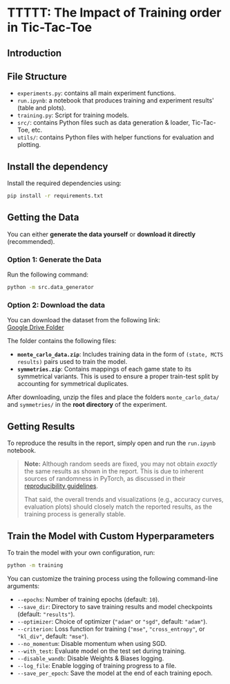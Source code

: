 # TTTTT: The Impact of Training order in Tic-Tac-Toe
## Introduction
## File Structure
- `experiments.py`: contains all main experiment functions.
- `run.ipynb`: a notebook that produces training and experiment results' (table and plots).
- `training.py`: Script for training models. 
- `src/`: contains Python files such as data generation & loader, Tic-Tac-Toe, etc.
- `utils/`: contains Python files with helper functions for evaluation and plotting.

## Install the dependency

Install the required dependencies using:

```bash
pip install -r requirements.txt
```

## Getting the Data

You can either **generate the data yourself** or **download it directly** (recommended).

### Option 1: Generate the Data

Run the following command:

```bash
python -m src.data_generator
```

### Option 2: Download the data
You can download the dataset from the following link:  
[Google Drive Folder](https://drive.google.com/drive/folders/1Nh7CXp5Gk3135Za5Cj1uRTLYP6VGn4Y3?usp=sharing)

The folder contains the following files:

- **`monte_carlo_data.zip`**: Includes training data in the form of `(state, MCTS results)` pairs used to train the model.
- **`symmetries.zip`**: Contains mappings of each game state to its symmetrical variants. This is used to ensure a proper train-test split by accounting for symmetrical duplicates.

After downloading, unzip the files and place the folders `monte_carlo_data/` and `symmetries/` in the **root directory** of the experiment.

## Getting Results

To reproduce the results in the report, simply open and run the `run.ipynb` notebook. 

> **Note:** Although random seeds are fixed, you may not obtain *exactly* the same results as shown in the report. This is due to inherent sources of randomness in PyTorch, as discussed in their [reproducibility guidelines](https://pytorch.org/docs/stable/notes/randomness.html).  
>
> That said, the overall trends and visualizations (e.g., accuracy curves, evaluation plots) should closely match the reported results, as the training process is generally stable.

## Train the Model with Custom Hyperparameters

To train the model with your own configuration, run:

```bash
python -m training
```
You can customize the training process using the following command-line arguments:
  - `--epochs`: Number of training epochs (default: `10`).
  - `--save_dir`: Directory to save training results and model checkpoints (default: `"results"`).
  - `--optimizer`: Choice of optimizer (`"adam"` or `"sgd"`, default: `"adam"`).
  - `--criterion`: Loss function for training (`"mse"`, `"cross_entropy"`, or `"kl_div"`, default: `"mse"`).
  - `--no_momentum`: Disable momentum when using SGD.
  - `--with_test`: Evaluate model on the test set during training.
  - `--disable_wandb`: Disable Weights & Biases logging.
  - `--log_file`: Enable logging of training progress to a file.
  - `--save_per_epoch`: Save the model at the end of each training epoch.
